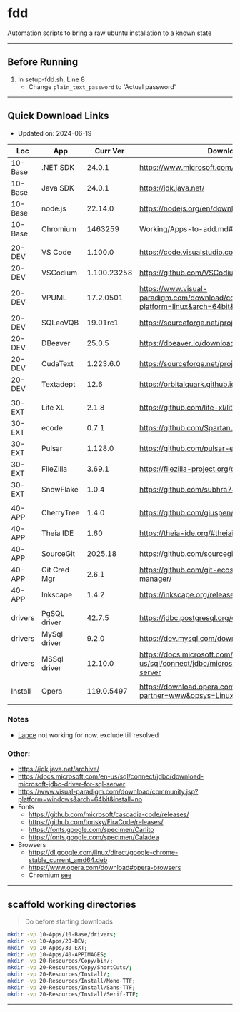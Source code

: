 # fdd
Automation scripts to bring a raw ubuntu installation to a known state

---

## Before Running

1. In setup-fdd.sh, Line 8
	- Change `plain_text_password` to 'Actual password'

---

## Quick Download Links
- Updated on: 2024-06-19

| Loc     | App          | Curr Ver    | Download URL                                                                                |   Size |
| ------- | ------------ | ----------- | ------------------------------------------------------------------------------------------- | ------:|
| 10-Base | .NET SDK     | 24.0.1      | https://www.microsoft.com/net/download/linux                                                | 204 MB |
| 10-Base | Java SDK     | 24.0.1      | https://jdk.java.net/                                                                       | 202 MB |
| 10-Base | node.js      | 22.14.0     | https://nodejs.org/en/download/                                                             |  29 MB |
| 10-Base | Chromium     | 1463259     | Working/Apps-to-add.md#Chromium                                                             | 195 MB |
|         |              |             |                                                                                             |        |
| 20-DEV  | VS Code      | 1.100.0     | https://code.visualstudio.com/docs/?dv=linux64                                              | 142 MB |
| 20-DEV  | VSCodium     | 1.100.23258 | https://github.com/VSCodium/vscodium/releases                                               | 137 MB |
| 20-DEV  | VPUML        | 17.2.0501   | https://www.visual-paradigm.com/download/community.jsp?platform=linux&arch=64bit&install=no | 762 MB |
| 20-DEV  | SQLeoVQB     | 19.01rc1    | https://sourceforge.net/projects/sqleo/files/SQLeoVQB/                                      |   3 MB |
| 20-DEV  | DBeaver      | 25.0.5      | https://dbeaver.io/download/                                                                | 126 MB |
| 20-DEV  | CudaText     | 1.223.6.0   | https://sourceforge.net/projects/cudatext/files/release/                                    |   7 MB |
| 20-DEV  | Textadept    | 12.6        | https://orbitalquark.github.io/textadept/                                                   |   7 MB |
|         |              |             |                                                                                             |        |
| 30-EXT  | Lite XL      | 2.1.8       | https://github.com/lite-xl/lite-xl/releases                                                 |   2 MB |
| 30-EXT  | ecode        | 0.7.1       | https://github.com/SpartanJ/ecode/releases                                                  |  23 MB |
| 30-EXT  | Pulsar       | 1.128.0     | https://github.com/pulsar-edit/pulsar/releases/                                             | 214 MB |
| 30-EXT  | FileZilla    | 3.69.1      | https://filezilla-project.org/download.php?show_all=1                                       |  12 MB |
| 30-EXT  | SnowFlake    | 1.0.4       | https://github.com/subhra74/snowflake/releases                                              |  39 MB |
|         |              |             |                                                                                             |        |
| 40-APP  | CherryTree   | 1.4.0       | https://github.com/giuspen/cherrytree/releases                                              | 108 MB |
| 40-APP  | Theia IDE    | 1.60        | https://theia-ide.org/#theiaidedownload                                                     | 374 MB |
| 40-APP  | SourceGit    | 2025.18     | https://github.com/sourcegit-scm/sourcegit/releases/                                        |  22 MB |
| 40-APP  | Git Cred Mgr | 2.6.1       | https://github.com/git-ecosystem/git-credential-manager/                                    |  27 MB |
| 40-APP  | Inkscape     | 1.4.2       | https://inkscape.org/release/                                                               | 124 MB |
|         |              |             |                                                                                             |        |
| drivers | PgSQL driver | 42.7.5      | https://jdbc.postgresql.org/download/                                                       |   1 MB |
| drivers | MySql driver | 9.2.0       | https://dev.mysql.com/downloads/connector/j/                                                |   5 MB |
| drivers | MSSql driver | 12.10.0     | https://docs.microsoft.com/en-us/sql/connect/jdbc/microsoft-jdbc-driver-for-sql-server      |   8 MB |
|         |              |             |                                                                                             |        |
| Install | Opera        | 119.0.5497  | https://download.opera.com/download/get/?partner=www&opsys=Linux                            | 122 MB |
|         |              |             |                                                                                             |        |


### Notes
- [Lapce](https://github.com/lapce/lapce/releases) not working for now. exclude till resolved

### Other:
- https://jdk.java.net/archive/
- https://docs.microsoft.com/en-us/sql/connect/jdbc/download-microsoft-jdbc-driver-for-sql-server
- https://www.visual-paradigm.com/download/community.jsp?platform=windows&arch=64bit&install=no
- Fonts
	- https://github.com/microsoft/cascadia-code/releases/
	- https://github.com/tonsky/FiraCode/releases/
	- https://fonts.google.com/specimen/Carlito
	- https://fonts.google.com/specimen/Caladea
- Browsers
	- https://dl.google.com/linux/direct/google-chrome-stable_current_amd64.deb
	- https://www.opera.com/download#opera-browsers
	- Chromium [see](Working/Apps-to-add.md)
---

## scaffold working directories
> Do before starting downloads
```sh
mkdir -vp 10-Apps/10-Base/drivers;
mkdir -vp 10-Apps/20-DEV;
mkdir -vp 10-Apps/30-EXT;
mkdir -vp 10-Apps/40-APPIMAGES;
mkdir -vp 20-Resources/Copy/bin/;
mkdir -vp 20-Resources/Copy/ShortCuts/;
mkdir -vp 20-Resources/Install/;
mkdir -vp 20-Resources/Install/Mono-TTF;
mkdir -vp 20-Resources/Install/Sans-TTF;
mkdir -vp 20-Resources/Install/Serif-TTF;
```
---
